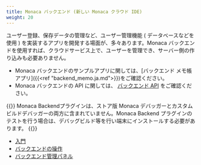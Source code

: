 ```yaml
---
title: Monaca バックエンド (新しい Monaca クラウド IDE)
weight: 20
---
```


ユーザー登録、保存データの管理など、ユーザー管理機能 (
データベースなどを使用 )
を実装するアプリを開発する場面が、多々あります。Monaca
バックエンドを使用すれば、クラウドサービス上で、ユーザーを管理でき、サーバー側の作り込みも必要ありません。

- Monaca バックエンドのサンプルアプリに関しては、[バックエンド メモ帳アプリ]({{<ref "backend_memo.ja.md">}})をご確認ください。
- Monaca バックエンドの API に関しては、 [バックエンド API](/ja/reference/monaca_api/cloud) をご確認ください。

{{<note>}}
    Monaca Backendプラグインは、ストア版 Monaca デバッガーとカスタムビルドデバッガーの両方に含まれていません。Monaca Backend プラグインのテストを行う場合は、デバッグビルド等を行い端末にインストールする必要があります。
{{</note>}}

- [入門](getting_started)
- [バックエンドの操作](backend_operations)
- [バックエンド管理パネル](control_panel)

